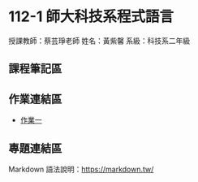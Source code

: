  # 112-1 師大科技系程式語言

授課教師：蔡芸琤老師
姓名：黃紫馨
系級：科技系二年級

## 課程筆記區

## 作業連結區
*  [作業一]([https://github.com/tzuhsin07/hsin/blob/main/hw1/.ipynb_checkpoints/covid%E6%8A%98%E7%B7%9A%E5%9C%96.ipynb](https://github.com/tzuhsin07/hsin/blob/main/hw1/.ipynb_checkpoints/covid_3Question.ipynb)https://github.com/tzuhsin07/hsin/blob/main/hw1/.ipynb_checkpoints/covid_3Question.ipynb)
## 專題連結區
Markdown 語法說明：https://markdown.tw/
